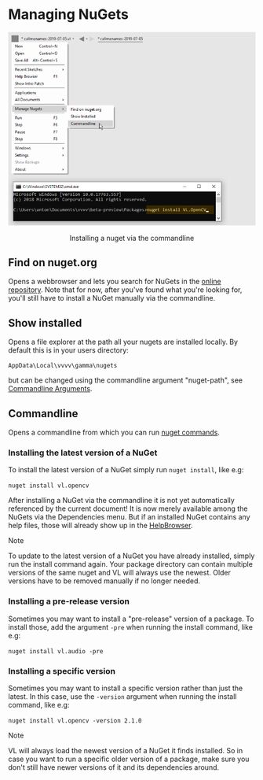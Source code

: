 # Managing NuGets

![](../../images/libraries/vl-Dependencies-ManageNugets-Commandline.png)
<center>Installing a nuget via the commandline</center>

## Find on nuget.org
Opens a webbrowser and lets you search for NuGets in the [online repository](https://nuget.org). Note that for now, after you've found what you're looking for, you'll still have to install a NuGet manually via the commandline.

## Show installed
Opens a file explorer at the path all your nugets are installed locally. By default this is in your users directory:
 
    AppData\Local\vvvv\gamma\nugets

but can be changed using the commandline argument "nuget-path", see [Commandline Arguments](commandline-arguments.md).

## Commandline
Opens a commandline from which you can run [nuget commands](https://docs.microsoft.com/en-us/nuget/tools/nuget-exe-cli-reference).

### Installing the latest version of a NuGet
To install the latest version of a NuGet simply run `nuget install`, like e.g:

`nuget install vl.opencv`

After installing a NuGet via the commandline it is not yet automatically referenced by the current document! It is now merely available among the NuGets via the Dependencies menu. But if an installed NuGet contains any help files, those will already show up in the [HelpBrowser](findinghelp.md#help-browser).

> [!NOTE]
> To update to the latest version of a NuGet you have already installed, simply run the install command again. Your package directory can contain multiple versions of the same nuget and VL will always use the newest. Older versions have to be removed manually if no longer needed.

### Installing a pre-release version
Sometimes you may want to install a "pre-release" version of a package. To install those, add the argument `-pre` when running the install command, like e.g:

`nuget install vl.audio -pre`

### Installing a specific version
Sometimes you may want to install a specific version rather than just the latest. In this case, use the `-version` argument when running the install command, like e.g:

`nuget install vl.opencv -version 2.1.0`

> [!NOTE]
> VL will always load the newest version of a NuGet it finds installed. So in case you want to run a specific older version of a package, make sure you don't still have newer versions of it and its dependencies around. 